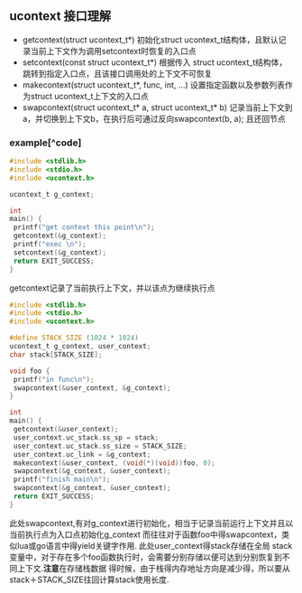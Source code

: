 ## ucontext 接口理解 ##
 - getcontext(struct ucontext_t*)
 初始化struct ucontext_t结构体，且默认记录当前上下文作为调用setcontext时恢复的入口点
 - setcontext(const struct ucontext_t*)
 根据传入 struct ucontext_t结构体，跳转到指定入口点，且该接口调用处的上下文不可恢复
 - makecontext(struct ucontext_t*, func, int, ...)
 设置指定函数以及参数列表作为struct ucontext_t上下文的入口点
 - swapcontext(struct ucontext_t* a, struct ucontext_t* b)
 记录当前上下文到a，并切换到上下文b，在执行后可通过反向swapcontext(b, a); 且还回节点

### example[^code]
```c
#include <stdlib.h>
#include <stdio.h>
#include <ucontext.h>

ucontext_t g_context;

int
main() {
 printf("get context this point\n");
 getcontext(&g_context);
 printf("exec \n");
 setcontext(&g_context);
 return EXIT_SUCCESS;
}
```
getcontext记录了当前执行上下文，并以该点为继续执行点
```c
#include <stdlib.h>
#include <stdio.h>
#include <ucontext.h>

#define STACK_SIZE (1024 * 1024)
ucontext_t g_context, user_context;
char stack[STACK_SIZE];

void foo {
 printf("in func\n");
 swapcontext(&user_context, &g_context);
}

int
main() {
 getcontext(&user_context);
 user_context.uc_stack.ss_sp = stack;
 user_context.uc_stack.ss_size = STACK_SIZE;
 user_context.uc_link = &g_context;
 makecontext(&user_context, (void(*)(void))foo, 0);
 swapcontext(&g_context, &user_context);
 printf("finish main\n");
 swapcontext(&g_context, &user_context);
 return EXIT_SUCCESS;
}
```
此处swapcontext,有对g_context进行初始化，相当于记录当前运行上下文并且以当前执行点为入口点初始化g_context
而往往对于函数foo中得swapcontext，类似lua或go语言中得yield关键字作用. 此处user_context得stack存储在全局
stack变量中，对于存在多个foo函数执行时，会需要分别存储以便可达到分别恢复到不同上下文.**注意**在存储栈数据
得时候，由于栈得内存地址方向是减少得，所以要从stack＋STACK_SIZE往回计算stack使用长度.

